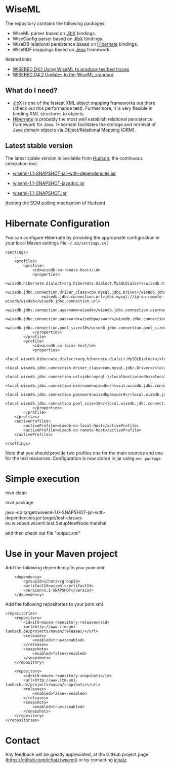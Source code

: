 WiseML
======
The repository contains the following packages:

 * WiseML parser based on [JibX](http://www.ibm.com/developerworks/library/x-databdopt2/) bindings.
 * WiseConfig parser based on [JibX](http://www.ibm.com/developerworks/library/x-databdopt2/) bindings.
 * WiseDB relational persistence based on [Hibernate](http://www.hibernate.org/) bindings.
 * WiseRDF mappings based on [Jena](http://jena.sourceforge.net/) framework.


Related links

 * [WISEBED D4.1 Using WiseML to produce testbed traces](http://www.wisebed.eu/images/stories/deliverables/d4.1.pdf)
 * [WISEBED D4.2 Updates to the WiseML standard](http://www.wisebed.eu/images/stories/deliverables/d4.2.pdf)

What do I need?
---------------

  * [JibX](http://www.ibm.com/developerworks/library/x-databdopt2/) is one of the fastest XML object mapping frameworks out there (check out this performance test). Furthermore, it is very flexible in binding XML structures to objects.
  * [Hibernate](http://www.hibernate.org/) is probably the most well establish relational persistence framework for Java. Hibernate facilitates the storage and retrieval of Java domain objects via Object/Relational Mapping (ORM).


Latest stable version
---------------

The latest stable version is available from [Hudson](http://ru1.cti.gr/hudson/job/wiseml/), the continuous integration tool.

  * [wiseml-1.1-SNAPSHOT-jar-with-dependencies.jar](http://ru1.cti.gr/hudson/job/wiseml/lastSuccessfulBuild/artifact/target/wiseml-1.1-SNAPSHOT-jar-with-dependencies.jar)

  * [wiseml-1.1-SNAPSHOT-javadoc.jar](http://ru1.cti.gr/hudson/job/wiseml/lastSuccessfulBuild/artifact/target/wiseml-1.1-SNAPSHOT-javadoc.jar)

  * [wiseml-1.1-SNAPSHOT.jar](http://ru1.cti.gr/hudson/job/wiseml/lastSuccessfulBuild/artifact/target/wiseml-1.1-SNAPSHOT.jar)

(testing the SCM polling mechanism of Hudson)

Hibernate Configuration
======
You can configure Hibernate by providing the appropriate configuration in your local Maven settings file `~/.m2/settings.xml`:

	<settings>
    	...
		<profiles>
        	<profile>
				<id>wisedb-on-remote-host</id>
            	<properties>
                	<wisedb.hibernate.dialect>org.hibernate.dialect.MySQLDialect</wisedb.hibernate.dialect>
                	<wisedb.jdbc.connection.driver_class>com.mysql.jdbc.Driver</wisedb.jdbc.connection.driver_class>
                	<wisedb.jdbc.connection.url>jdbc:mysql://ip-on-remote-wisedb/wisdeb</wisedb.jdbc.connection.url>
                	<wisedb.jdbc.connection.username>wisedb</wisedb.jdbc.connection.username>
                	<wisedb.jdbc.connection.password>wisedbpassword</wisedb.jdbc.connection.password>
                	<wisedb.jdbc.connection.pool_size>10</wisedb.jdbc.connection.pool_size>
            	</properties>
        	</profile>
			<profile>
				<id>wisedb-on-local-host/id>
				<properties>
					<local.wisedb.hibernate.dialect>org.hibernate.dialect.MySQLDialect</<local.wisedb.hibernate.dialect>
					<local.wisedb.jdbc.connection.driver_class>com.mysql.jdbc.Driver</<local.wisedb.jdbc.connection.driver_class>
					<local.wisedb.jdbc.connection.url>jdbc:mysql://localhost/wisedb</<local.wisedb.jdbc.connection.url>
					<local.wisedb.jdbc.connection.username>wisedb</<local.wisedb.jdbc.connection.username>
					<local.wisedb.jdbc.connection.password>wisedbpassword</<local.wisedb.jdbc.connection.password>
					<local.wisedb.jdbc.connection.pool_size>10</<local.wisedb.jdbc.connection.pool_size>
				</properties>
			</profile>
		</profiles>
		<activeProfiles>
			<activeProfile>wisedb-on-local-host</activeProfile>
			<activeProfile>wisedb-on-remote-host</activeProfile>
		</activeProfiles>
		...
	</settings>   

Note that you should provide two profiles one for the main sources and one for the test resources. Configuration is now stored in jar using `mvn package`.

Simple execution
======
mvn clean

mvn package

java -cp target/wiseml-1.0-SNAPSHOT-jar-with-dependencies.jar:target/test-classes eu.wisebed.wiseml.test.SetupNewNode marshal

and then check out file "output.xml"

Use in your Maven project
======

Add the following dependency to your pom.xml:
	
		<dependency>
			<groupId>ichatz</groupId>
			<artifactId>wiseml</artifactId>
			<version>1.1-SNAPSHOT</version>
		</dependency>

Add the following repositories to your pom.xml

	<repositories>
		<repository>
			<id>itm-maven-repository-releases</id>
			<url>http://www.itm.uni-luebeck.de/projects/maven/releases/</url>
			<releases>
				<enabled>true</enabled>
			</releases>
			<snapshots>
				<enabled>false</enabled>
			</snapshots>
		</repository>

		<repository>
			<id>itm-maven-repository-snapshots</id>
			<url>http://www.itm.uni-luebeck.de/projects/maven/snapshots/</url>
			<releases>
				<enabled>false</enabled>
			</releases>
			<snapshots>
				<enabled>true</enabled>
			</snapshots>
		</repository>
	</repositories>


Contact
======
Any feedback will be greatly appreciated, at the GitHub project page
(https://github.com/ichatz/wiseml) or by contacting
[ichatz](mailto:ichatz@gmail.com)
